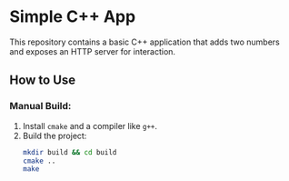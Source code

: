 # Simple C++ App

This repository contains a basic C++ application that adds two numbers and exposes an HTTP server for interaction.

## How to Use

### Manual Build:
1. Install `cmake` and a compiler like `g++`.
2. Build the project:
   ```bash
   mkdir build && cd build
   cmake ..
   make
